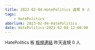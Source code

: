 ```yaml
---
title: 2023-02-04-HatePolitics 違規 0 人
tags:
    - HatePolitics
abbrlink: 2023-02-04-HatePolitics
date: HatePolitics-2023-02-04 12:00:00
---
```

HatePolitics 板 [板規連結](https://www.ptt.cc/bbs/HatePolitics/M.1617115262.A.D60.html)
昨天違規 0 人

